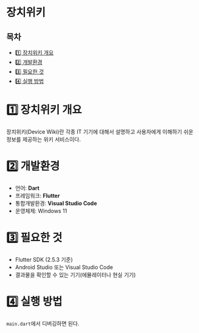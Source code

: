 # 장치위키

## 목차

- [1️⃣ 장치위키 개요](#1️⃣-장치위키-개요)
- [2️⃣ 개발환경](#2️⃣-개발환경)
- [3️⃣ 필요한 것](#3️⃣-필요한-것)
- [4️⃣ 실행 방법](#4️⃣-실행-방법)

# 1️⃣ 장치위키 개요

장치위키(Device Wiki)란 각종 IT 기기에 대해서 설명하고 사용자에게 이해하기 쉬운 정보를 제공하는 위키 서비스이다.

# 2️⃣ 개발환경

- 언어: **Dart**
- 프레임워크: **Flutter**
- 통합개발환경: **Visual Studio Code**
- 운영체제: Windows 11

# 3️⃣ 필요한 것

- Flutter SDK (2.5.3 기준)
- Android Studio 또는 Visual Studio Code
- 결과물을 확인할 수 있는 기기(에뮬레이터나 현실 기기)

# 4️⃣ 실행 방법

`main.dart`에서 디버깅하면 된다.

